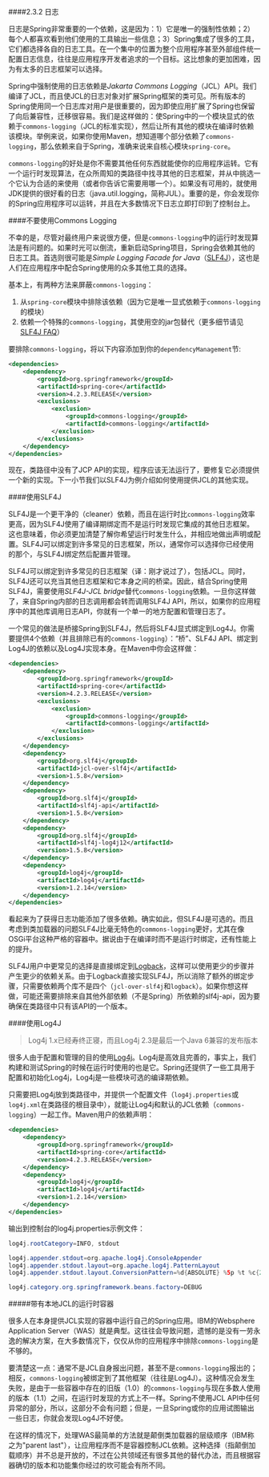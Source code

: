 ####2.3.2 日志

日志是Spring非常重要的一个依赖，这是因为：1）它是唯一的强制性依赖；2）每个人都喜欢看到他们使用的工具输出一些信息；3）Spring集成了很多的工具，它们都选择各自的日志工具。在一个集中的位置为整个应用程序甚至外部组件统一配置日志信息，往往是应用程序开发者追求的一个目标。这比想象的更加困难，因为有太多的日志框架可以选择。

Spring中强制使用的日志依赖是*Jakarta Commons Logging*（JCL）API。我们编译了JCL，而且使JCL的日志对象对扩展Spring框架的类可见。所有版本的Spring使用同一个日志库对用户是很重要的，因为即使应用扩展了Spring也保留了向后兼容性，迁移很容易。我们是这样做的：使Spring中的一个模块显式的依赖于`commons-logging`（JCL的标准实现），然后让所有其他的模块在编译时依赖该模块。举例来说，如果你使用Maven，想知道哪个部分依赖了`commons-logging`，那么依赖来自于Spring，准确来说来自核心模块`spring-core`。

`commons-logging`的好处是你不需要其他任何东西就能使你的应用程序运转。它有一个运行时发现算法，在众所周知的类路径中找寻其他的日志框架，并从中挑选一个它认为合适的来使用（或者你告诉它需要用哪一个）。如果没有可用的，就使用JDK提供的很好看的日志（java.util.logging，简称JUL）。重要的是，你会发现你的Spring应用程序可以运转，并且在大多数情况下日志立即打印到了控制台上。

####不要使用Commons Logging

不幸的是，尽管对最终用户来说很方便，但是`commons-logging`中的运行时发现算法是有问题的。如果时光可以倒流，重新启动Spring项目，Spring会依赖其他的日志工具。首选则很可能是*Simple Logging Facade for Java*（[SLF4J](http://www.slf4j.org/)），这也是人们在应用程序中配合Spring使用的众多其他工具的选择。

基本上，有两种方法来屏蔽`commons-logging`：

 1. 从`spring-core`模块中排除该依赖（因为它是唯一显式依赖于`commons-logging`的模块）
 2. 依赖一个特殊的`commons-logging`，其使用空的jar包替代（更多细节请见[SLF4J FAQ](http://slf4j.org/faq.html#excludingJCL)）

要排除`commons-logging`，将以下内容添加到你的`dependencyManagement`节:

```xml
<dependencies>
    <dependency>
        <groupId>org.springframework</groupId>
        <artifactId>spring-core</artifactId>
        <version>4.2.3.RELEASE</version>
        <exclusions>
            <exclusion>
                <groupId>commons-logging</groupId>
                <artifactId>commons-logging</artifactId>
            </exclusion>
        </exclusions>
    </dependency>
</dependencies>
```
 
现在，类路径中没有了JCP API的实现，程序应该无法运行了，要修复它必须提供一个新的实现。下一小节我们以SLF4J为例介绍如何使用提供JCL的其他实现。

####使用SLF4J

SLF4J是一个更干净的（cleaner）依赖，而且在运行时比`commons-logging`效率更高，因为SLF4J使用了编译期绑定而不是运行时发现它集成的其他日志框架。这也意味着，你必须更加清楚了解你希望运行时发生什么，并相应地做出声明或配置。SLF4J可以绑定到许多常见的日志框架，所以，通常你可以选择你已经使用的那个，与SLF4J绑定然后配置并管理。

SLF4J可以绑定到许多常见的日志框架（译：刚才说过了），包括JCL。同时，SLF4J还可以充当其他日志框架和它本身之间的桥梁。因此，结合Spring使用SLF4J，需要使用*SLF4J-JCL bridge*替代`commons-logging`依赖。一旦你这样做了，来自Spring内部的日志调用都会转而调用SLF4J API，所以，如果你的应用程序中的其他库调用日志API，你就有一个单一的地方配置和管理日志了。

一个常见的做法是桥接Spring到SLF4J，然后将SLF4J显式绑定到Log4J。你需要提供4个依赖（并且排除已有的`commons-logging`）：“桥”、SLF4J API、绑定到Log4J的依赖以及Log4J实现本身。在Maven中你会这样做：

```xml
<dependencies>
    <dependency>
        <groupId>org.springframework</groupId>
        <artifactId>spring-core</artifactId>
        <version>4.2.3.RELEASE</version>
        <exclusions>
            <exclusion>
                <groupId>commons-logging</groupId>
                <artifactId>commons-logging</artifactId>
            </exclusion>
        </exclusions>
    </dependency>
    <dependency>
        <groupId>org.slf4j</groupId>
        <artifactId>jcl-over-slf4j</artifactId>
        <version>1.5.8</version>
    </dependency>
    <dependency>
        <groupId>org.slf4j</groupId>
        <artifactId>slf4j-api</artifactId>
        <version>1.5.8</version>
    </dependency>
    <dependency>
        <groupId>org.slf4j</groupId>
        <artifactId>slf4j-log4j12</artifactId>
        <version>1.5.8</version>
    </dependency>
    <dependency>
        <groupId>log4j</groupId>
        <artifactId>log4j</artifactId>
        <version>1.2.14</version>
    </dependency>
</dependencies>
```

看起来为了获得日志功能添加了很多依赖。确实如此，但SLF4J是可选的。而且考虑到类加载器的问题SLF4J比毫无特色的`commons-logging`更好，尤其在像OSGi平台这种严格的容器中。据说由于在编译时而不是运行时绑定，还有性能上的提升。

SLF4J用户中更常见的选择是直接绑定到[Logback](http://logback.qos.ch/)，这样可以使用更少的步骤并产生更少的依赖关系。由于Logback直接实现SLF4J，所以消除了额外的绑定步骤，只需要依赖两个库不是四个（`jcl-over-slf4j`和`logback`）。如果你想这样做，可能还需要排除来自其他外部依赖（不是Spring）所依赖的slf4j-api，因为要确保在类路径中只有该API的一个版本。

####使用Log4J

>Log4j 1.x已经寿终正寝，而且Log4j 2.3是最后一个Java 6兼容的发布版本

很多人由于配置和管理的目的使用[Log4j](http://logging.apache.org/log4j)。Log4j是高效且完善的，事实上，我们构建和测试Spring的时候在运行时使用的也是它。Spring还提供了一些工具用于配置和初始化Log4j，Log4j是一些模块可选的编译期依赖。

只需要把Log4j放到类路径中，并提供一个配置文件（`log4j.properties`或`log4j.xml`在类路径的根目录中），就能让Log4j和默认的JCL依赖（`commons-logging`）一起工作。Maven用户的依赖声明：

```xml
<dependencies>
    <dependency>
        <groupId>org.springframework</groupId>
        <artifactId>spring-core</artifactId>
        <version>4.2.3.RELEASE</version>
    </dependency>
    <dependency>
        <groupId>log4j</groupId>
        <artifactId>log4j</artifactId>
        <version>1.2.14</version>
    </dependency>
</dependencies>
```

输出到控制台的log4j.properties示例文件：

```java
log4j.rootCategory=INFO, stdout

log4j.appender.stdout=org.apache.log4j.ConsoleAppender
log4j.appender.stdout.layout=org.apache.log4j.PatternLayout
log4j.appender.stdout.layout.ConversionPattern=%d{ABSOLUTE} %5p %t %c{2}:%L - %m%n

log4j.category.org.springframework.beans.factory=DEBUG
```

#####带有本地JCL的运行时容器

很多人在本身提供JCL实现的容器中运行自己的Spring应用。IBM的Websphere Application Server（WAS）就是典型。这往往会导致问题，遗憾的是没有一劳永逸的解决方案，在大多数情况下，仅仅从你的应用程序中排除`commons-logging`是不够的。

要清楚这一点：通常不是JCL自身报出问题，甚至不是`commons-logging`报出的；相反，`commons-logging`被绑定到了其他框架（往往是Log4J）。这种情况会发生失败，是由于一些容器中存在的旧版（1.0）的`commons-logging`与现在多数人使用的版本（1.1）之间，在运行时发现的方式上不一样。Spring不使用JCL API中任何异常的部分，所以，这部分不会有问题；但是，一旦Spring或你的应用试图输出一些日志，你就会发现Log4J不好使。

在这样的情况下，处理WAS最简单的方法就是颠倒类加载器的层级顺序（IBM称之为"parent last"），让应用程序而不是容器控制JCL依赖。这种选择（指颠倒加载顺序）并不总是开放的，不过在公共领域还有很多其他的替代办法，而且根据容器确切的版本和功能集你经过的坎可能会有所不同。

